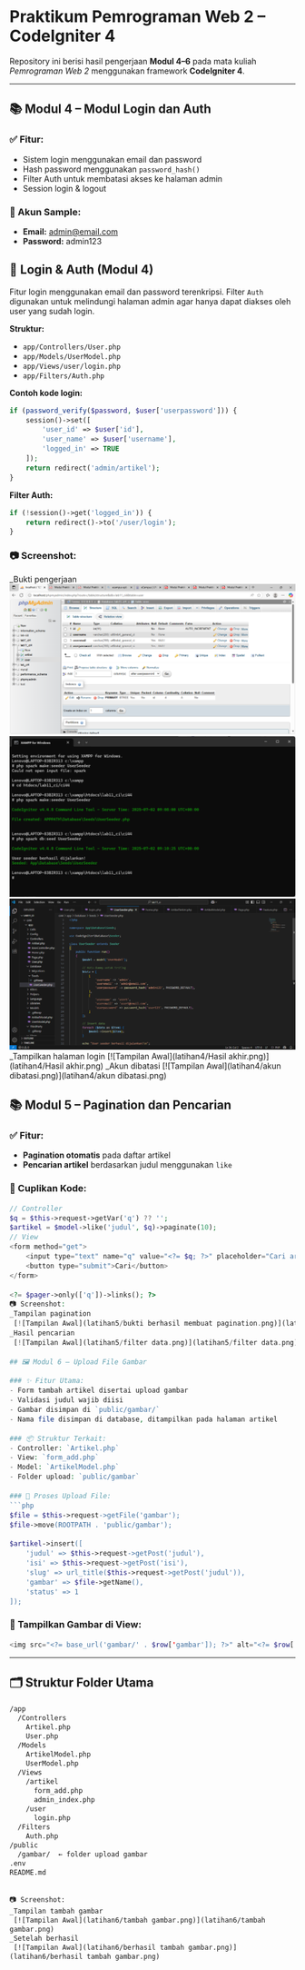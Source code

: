 # Praktikum Pemrograman Web 2 – CodeIgniter 4

Repository ini berisi hasil pengerjaan **Modul 4–6** pada mata kuliah *Pemrograman Web 2* menggunakan framework **CodeIgniter 4**.

---

## 📚 Modul 4 – Modul Login dan Auth

### ✅ Fitur:
- Sistem login menggunakan email dan password
- Hash password menggunakan `password_hash()`
- Filter Auth untuk membatasi akses ke halaman admin
- Session login & logout

### 🔐 Akun Sample:
- **Email:** admin@email.com  
- **Password:** admin123

## 🔐 Login & Auth (Modul 4)

Fitur login menggunakan email dan password terenkripsi. Filter `Auth` digunakan untuk melindungi halaman admin agar hanya dapat diakses oleh user yang sudah login.

**Struktur:**
- `app/Controllers/User.php`
- `app/Models/UserModel.php`
- `app/Views/user/login.php`
- `app/Filters/Auth.php`

**Contoh kode login:**
```php
if (password_verify($password, $user['userpassword'])) {
    session()->set([
        'user_id' => $user['id'],
        'user_name' => $user['username'],
        'logged_in' => TRUE
    ]);
    return redirect('admin/artikel');
}
```

**Filter Auth:**
```php
if (!session()->get('logged_in')) {
    return redirect()->to('/user/login');
}
```


### 📷 Screenshot:
_Bukti pengerjaan
 [![Tampilan Awal](latihan4/bukti1.png)](latihan4/bukti1.png)
 [![Tampilan Awal](latihan4/bukti2.png)](latihan4/bukti2.png)
 [![Tampilan Awal](latihan4/bukti3.png)](latihan4/bukti3.png)
_Tampilkan halaman login
 [![Tampilan Awal](latihan4/Hasil akhir.png)](latihan4/Hasil akhir.png)
_Akun dibatasi
 [![Tampilan Awal](latihan4/akun dibatasi.png)](latihan4/akun dibatasi.png)

## 📚 Modul 5 – Pagination dan Pencarian

### ✅ Fitur:
- **Pagination otomatis** pada daftar artikel
- **Pencarian artikel** berdasarkan judul menggunakan `like`

### 🧠 Cuplikan Kode:
```php
// Controller
$q = $this->request->getVar('q') ?? '';
$artikel = $model->like('judul', $q)->paginate(10);
// View
<form method="get">
    <input type="text" name="q" value="<?= $q; ?>" placeholder="Cari artikel">
    <button type="submit">Cari</button>
</form>

<?= $pager->only(['q'])->links(); ?>
📷 Screenshot:
_Tampilan pagination
 [![Tampilan Awal](latihan5/bukti berhasil membuat pagination.png)](latihan5/bukti berhasil membuar pagination.png)
_Hasil pencarian
 [![Tampilan Awal](latihan5/filter data.png)](latihan5/filter data.png)

## 🖼️ Modul 6 – Upload File Gambar

### ✨ Fitur Utama:
- Form tambah artikel disertai upload gambar
- Validasi judul wajib diisi
- Gambar disimpan di `public/gambar/`
- Nama file disimpan di database, ditampilkan pada halaman artikel

### 📦 Struktur Terkait:
- Controller: `Artikel.php`
- View: `form_add.php`
- Model: `ArtikelModel.php`
- Folder upload: `public/gambar`

### 🧠 Proses Upload File:
```php
$file = $this->request->getFile('gambar');
$file->move(ROOTPATH . 'public/gambar');

$artikel->insert([
    'judul' => $this->request->getPost('judul'),
    'isi' => $this->request->getPost('isi'),
    'slug' => url_title($this->request->getPost('judul')),
    'gambar' => $file->getName(),
    'status' => 1
]);
```

### 🧠 Tampilkan Gambar di View:
```php
<img src="<?= base_url('gambar/' . $row['gambar']); ?>" alt="<?= $row['judul']; ?>" width="300">
```

---

## 🗂️ Struktur Folder Utama

```
/app
  /Controllers
    Artikel.php
    User.php
  /Models
    ArtikelModel.php
    UserModel.php
  /Views
    /artikel
      form_add.php
      admin_index.php
    /user
      login.php
  /Filters
    Auth.php
/public
  /gambar/  ← folder upload gambar
.env
README.md


📷 Screenshot:
_Tampilan tambah gambar
 [![Tampilan Awal](latihan6/tambah gambar.png)](latihan6/tambah gambar.png)
_Setelah berhasil
 [![Tampilan Awal](latihan6/berhasil tambah gambar.png)](latihan6/berhasil tambah gambar.png)

